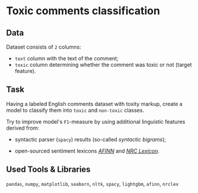 # Toxic comments classification

## Data

Dataset consists of `2` columns:

- `text` column with the text of the comment;
- `toxic` column determining whether the comment was toxic or not (target feature).

## Task

Having a labeled English comments dataset with toxity markup, create a model to classify them into `toxic` and `non-toxic` classes.

Try to improve model's `F1`-measure by using additional linguistic features derived from:

- syntactic parser (`spacy`) results (so-called _syntactic bigrams_);

- open-sourced sentiment lexicons [_AFINN_](http://corpustext.com/reference/sentiment_afinn.html) and [_NRC Lexicon_](https://saifmohammad.com/WebPages/NRC-Emotion-Lexicon.htm).

## Used Tools & Libraries
`pandas`, `numpy`, `matplotlib`, `seaborn`, `nltk`, `spacy`, `lightgbm`, `afinn`, `nrclex`
